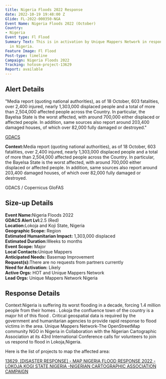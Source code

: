 ```yaml
---
title: Nigeria Floods 2022 Response
date: 2022-10-19 19:48:00 Z
Glide: FL-2022-000350-NGA
Event Name: Nigeria Floods 2022 (October)
Country:
- Nigeria
Event type: Fl Flood
Summary Text: This is in activation by Unique Mappers Network in response to the floodings
  in Nigeria.
Feature Image: Fl Flood
Post-type: timeline
Campaign: Nigeria Floods 2022
Tracking: hotosm-project-13629
Report: available
---
```


<h2>Alert Details</h2>

"Media report (quoting national authorities), as of 18 October, 603 fatalities, over 2,400 injured, nearly 1,303,000 displaced people and a total of more than 2,504,000 affected people across the Country. In particular, the Bayelsa State is the worst affected, with around 700,000 either displaced or affected people. In addition, same sources also report around 203,400 damaged houses, of which over 82,000 fully damaged or destroyed."

<a href="https://www.gdacs.org/report.aspx?eventtype=FL&eventid=1101659" target="_blank">GDACS</a>


<strong>Context:</strong>Media report (quoting national authorities), as of 18 October, 603 fatalities, over 2,400 injured, nearly 1,303,000 displaced people and a total of more than 2,504,000 affected people across the Country. In particular, the Bayelsa State is the worst affected, with around 700,000 either displaced or affected people. In addition, same sources also report around 203,400 damaged houses, of which over 82,000 fully damaged or destroyed.<be>  

GDACS / Copernicus GloFAS

<h2>Size-up Details</h2>

<strong>Event Name:</strong>Nigeria Floods 2022<br>
<strong>GDACS Alert Lvl:</strong>2.5 (Red)<br>
<strong>Location:</strong>Lokoja and Koji State, Nigeria<br>
<strong>Geographic Scope:</strong> Region<br>
<strong>Estimated Humanitarian Impact:</strong> 1,303,000 displaced<br>
<strong>Estimated Duration:</strong>Weeks to months
<br>
<strong>Event Scope:</strong> Major<br>
<strong>Local Contacts:</strong>Unique Mappers<br>
<strong>Anticipated Needs:</strong> Basemap Improvement
<br>
<strong>Request(s):</strong>There are no requests from partners currently<br>
<strong>Need for Activation:</strong> Likely<br>
<strong>Active Orgs:</strong> HOT and Unique Mappers Network<br>
<strong>Lead Orgs:</strong> Unique Mappers Network Nigeria<be>

<h2>Response Details</h2>

Context:Nigeria is suffering its worst flooding in a decade, forcing 1.4 million people from their homes . Lokoja the confluence town of the country is a major hit of this flood . Critical geospatial data is required by the government and humanitarian agencies to provide rapid response to flood victims in the area. Unique Mappers Network-The OpenStreetMap community NGO in Nigeria in Collaboration with the Nigerian Cartographic Association at its 43rd International Conference calls for volunteers to join us respond to flood in Lokoja,Nigeria.

Here is the list of projects to map the affected area:

<a href="https://tasks.hotosm.org/projects/13629">13629, 
[DISASTER RESPONSE] - MAP NIGERIA FLOOD RESPONSE 2022 - LOKOJA,KOGI STATE,NIGERIA -NIGERIAN CARTOGRAPHIC ASSOCIATION CAMPAIGN
</a>


